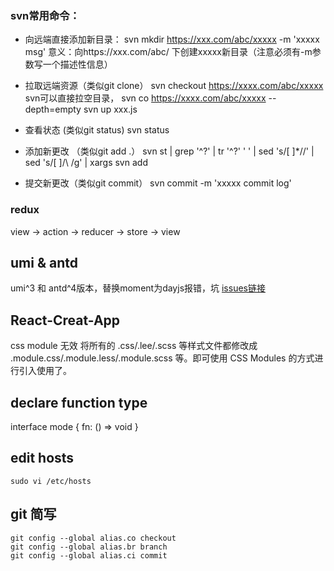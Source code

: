 ### svn常用命令：
+ 向远端直接添加新目录：
svn mkdir https://xxx.com/abc/xxxxx -m 'xxxxx msg'
意义：向https://xxx.com/abc/ 下创建xxxxx新目录（注意必须有-m参数写一个描述性信息）

+ 拉取远端资源（类似git clone）
svn checkout https://xxxx.com/abc/xxxxx
svn可以直接拉空目录， svn co https://xxxx.com/abc/xxxxx --depth=empty
svn up xxx.js

+ 查看状态 (类似git status)
svn status

+ 添加新更改 （类似git add .）
svn st | grep '^\?' | tr '^\?' ' ' | sed 's/[ ]*//' | sed 's/[ ]/\\ /g' | xargs svn add

+ 提交新更改（类似git commit）
svn commit -m 'xxxxx commit log'

### redux
view -> action -> reducer -> store -> view

## umi & antd
umi^3 和 antd^4版本，替换moment为dayjs报错，坑
[issues链接](https://github.com/ant-design/ant-design-pro/issues/6063)

## React-Creat-App
css module 无效
将所有的 .css/.lee/.scss 等样式文件都修改成 .module.css/.module.less/.module.scss 等。即可使用 CSS Modules 的方式进行引入使用了。

## declare function type
interface mode {
  fn: () => void
}

## edit hosts
```
sudo vi /etc/hosts
```

## git 简写
```
git config --global alias.co checkout  
git config --global alias.br branch  
git config --global alias.ci commit 
```